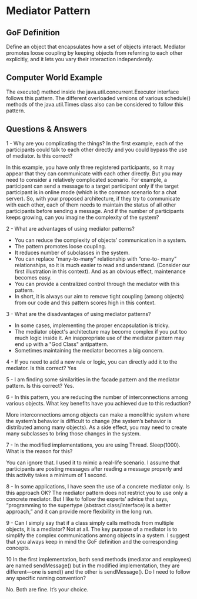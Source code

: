 # Mediator Pattern

## GoF Definition

Define an object that encapsulates how a set of objects interact. Mediator promotes loose coupling by keeping objects 
from referring to each other explicitly, and it lets you vary their interaction independently.

## Computer World Example

The execute() method inside the java.util.concurrent.Executor interface follows this pattern.
The different overloaded versions of various schedule() methods of the java.util.Times class also
can be considered to follow this pattern.


## Questions & Answers

1 - Why are you complicating the things? In the first example, each of the participants could talk to each other directly 
and you could bypass the use of mediator. Is this correct?

In this example, you have only three registered participants,
so it may appear that they can communicate with each other directly. 
But you may need to consider a relatively complicated scenario. 
For example, a participant can send a message to a target participant only if the target participant is in online mode 
(which is the common scenario for a chat server). So, with your proposed architecture, if they try to 
communicate with each other, each of them needs to maintain the status of all other participants before sending a message. 
And if the number of participants keeps growing, can you imagine the complexity of the system?

2 - What are advantages of using mediator patterns?

- You can reduce the complexity of objects’ communication in a system.
- The pattern promotes loose coupling.
- It reduces number of subclasses in the system.
- You can replace "many-to-many" relationship with “one-to- many” relationships, so it is much easier to read and understand. 
(Consider our first illustration in this context). And as an obvious effect, maintenance becomes easy.
- You can provide a centralized control through the mediator with this pattern.
- In short, it is always our aim to remove tight coupling (among objects) from our code and this pattern scores high in this context.

3 - What are the disadvantages of using mediator patterns?

- In some cases, implementing the proper encapsulation is tricky.
- The mediator object's architecture may become complex if you put too much logic inside it. 
An inappropriate use of the mediator pattern may end up with a "God Class" antipattern.
- Sometimes maintaining the mediator becomes a big concern.

4 - If you need to add a new rule or logic, you can directly add it to the mediator. Is this correct?
Yes

5 - I am finding some similarities in the facade pattern and the mediator pattern. Is this correct?
Yes. 

6 - In this pattern, you are reducing the number of interconnections among various objects. 
What key benefits have you achieved due to this reduction?

More interconnections among objects can make a monolithic system where the system’s behavior is difficult to change 
(the system’s behavior is distributed among many objects). As a side effect, you may need to 
create many subclasses to bring those changes in the system.

7 - In the modified implementations, you are using Thread. Sleep(1000). What is the reason for this?

You can ignore that. I used it to mimic a real-life scenario. 
I assume that participants are posting messages after reading a message properly and this activity takes a minimum of 1 second.

8 - In some applications, I have seen the use of a concrete mediator only. Is this approach OK?
The mediator pattern does not restrict you to use only a concrete mediator. 
But I like to follow the experts’ advice that says, “programming to the supertype (abstract class/interface) is a better approach,” 
and it can provide more flexibility in the long run.

9 - Can I simply say that if a class simply calls methods from multiple objects, it is a mediator?
Not at all. The key purpose of a mediator is to simplify the complex communications among objects in a system. 
I suggest that you always keep in mind the GoF definition and the corresponding concepts.

10 In the first implementation, both send methods (mediator and employees) are named sendMessage() but in the modified implementation, 
they are different—one is send() and the other is sendMessage(). Do I need to follow any specific naming convention?

No. Both are fine. It’s your choice.

